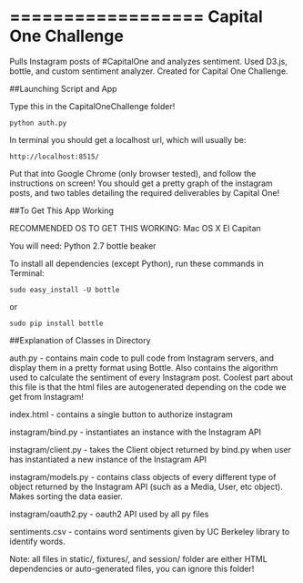 ==================
Capital One Challenge
==================
Pulls Instagram posts of #CapitalOne and analyzes sentiment. Used D3.js, bottle, and custom sentiment analyzer. Created for Capital One Challenge.

##Launching Script and App

Type this in the CapitalOneChallenge folder!

```
python auth.py
```

In terminal you should get a localhost url, which will usually be: 

```
http://localhost:8515/
```

Put that into Google Chrome (only browser tested), and follow the instructions on screen! You should get a pretty graph of the instagram posts, and two tables detailing the required deliverables by Capital One!


##To Get This App Working

RECOMMENDED OS TO GET THIS WORKING:
Mac OS X El Capitan 

You will need:
Python 2.7
bottle
beaker

To install all dependencies (except Python), run these commands in Terminal:
```
sudo easy_install -U bottle 
```
or
```
sudo pip install bottle
```

##Explanation of Classes in Directory


auth.py - contains main code to pull code from Instagram servers, and display them in a pretty format using Bottle. Also contains the algorithm used to calculate the sentiment of every Instagram post. Coolest part about this file is that the html files are autogenerated depending on the code we get from Instagram!

index.html - contains a single button to authorize instagram

instagram/bind.py - instantiates an instance with the Instagram API

instagram/client.py - takes the Client object returned by bind.py when user has instantiated a new instance of the Instagram API

instagram/models.py - contains class objects of every different type of object returned by the Instagram API (such as a Media, User, etc object). Makes sorting the data easier. 

instagram/oauth2.py - oauth2 API used by all py files

sentiments.csv - contains word sentiments given by UC Berkeley library to identify words. 

Note: all files in static/, fixtures/, and session/ folder are either HTML dependencies or auto-generated files, you can ignore this folder!
